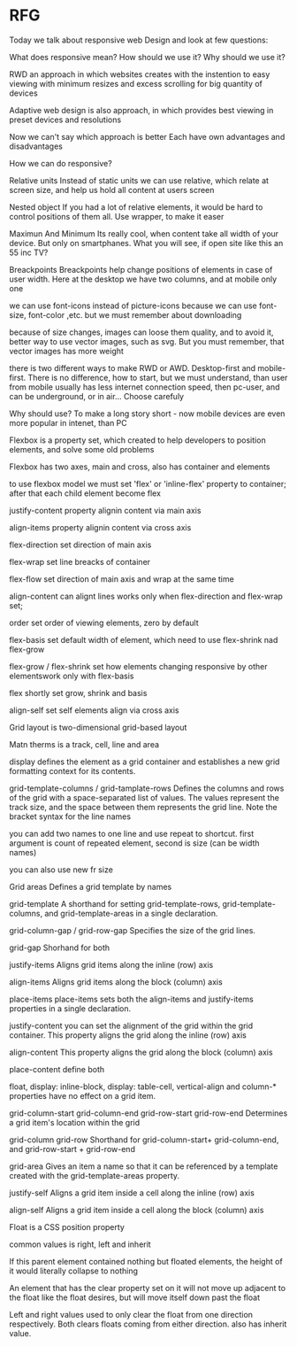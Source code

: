 # RFG

Today we talk about responsive web Design and look at few questions:
  
What does responsive mean?
How should we use it?
Why should we use it?

RWD an approach in which websites creates with the instention to easy viewing with minimum resizes 
and excess scrolling for big quantity of devices

Adaptive web design is also approach, in which
provides best viewing in preset devices and resolutions

Now we can't say which approach is better
Each have own advantages and disadvantages

How we can do responsive?

Relative units
Instead of static units we can use relative,
which relate at screen size, and help us 
hold all content at users screen

Nested object
If you had a lot of relative elements, 
it would be hard to control positions of
them all. Use wrapper, to make it easer

Maximun And Minimum
Its really cool, when content take all width of your device.
But only on smartphanes. What you will see, if open site like this
an 55 inc TV?

Breackpoints
Breackpoints help change positions of
elements in case of user width. Here at 
the desktop we have two columns, and at 
mobile only one

we can use font-icons instead of picture-icons
because we can use font-size, font-color ,etc.
but we must remember about downloading

because of size changes, images can loose 
them quality, and to avoid it, better way to use 
vector images, such as svg. But you must remember,
that vector images has more weight

there is two different ways to make RWD or AWD.
Desktop-first and mobile-first.
There is no difference, how to start,
but we must understand, than user from mobile usually
has less internet connection speed, then pc-user, 
and can be underground, or in air...
Choose carefuly

Why should use?
To make a long story short - now mobile devices are even more popular
in intenet, than PC

Flexbox is a property set, which created to help
developers to position elements, and solve some old problems

Flexbox has two axes, main and cross,
also has container and elements

to use flexbox model we must set 'flex'
or 'inline-flex' property to container;
after that each child element become flex 

justify-content property alignin content
via main axis

align-items property alignin content
via cross axis

flex-direction set direction of
main axis

flex-wrap set line breacks of container

flex-flow set direction of
main axis and wrap at the same time

align-content can alignt lines
works only when flex-direction
and flex-wrap set;

order set order of viewing elements,
zero by default

flex-basis set default width of element,
which need to use flex-shrink nad flex-grow

flex-grow / flex-shrink set how elements changing 
responsive by other elementswork only with flex-basis

flex shortly set grow, shrink and basis

align-self set self elements align via 
cross axis

Grid layout is two-dimensional grid-based layout

Matn therms is a track, cell, line and area

display 
defines the element as a grid container and 
establishes a new grid formatting context for its contents.

grid-template-columns / grid-tamplate-rows
Defines the columns and rows of the grid with a space-separated 
list of values. The values represent the track size, and the 
space between them represents the grid line.
Note the bracket syntax for the line names

you can add two names to one line
and use repeat to shortcut. first argument is
count of repeated element, second is size (can be width names)

you can also use new fr size

Grid areas
Defines a grid template by names

grid-template
A shorthand for setting grid-template-rows,
grid-template-columns, and grid-template-areas
in a single declaration.

grid-column-gap / grid-row-gap
Specifies the size of the grid lines.

grid-gap
Shorhand for both

justify-items
Aligns grid items along the inline (row) axis

align-items
Aligns grid items along the block (column) axis

place-items
place-items sets both the align-items 
and justify-items properties in a single 
declaration.

justify-content
you can set the alignment of the grid within the grid container.
This property aligns the grid along the inline (row) axis

align-content
This property aligns the grid 
along the block (column) axis

place-content
define both

float, display: inline-block, 
display: table-cell, vertical-align and 
column-* properties have no effect on a grid item.

grid-column-start
grid-column-end
grid-row-start
grid-row-end
Determines a grid item's 
location within the grid

grid-column
grid-row
Shorthand for grid-column-start+ grid-column-end, 
and grid-row-start + grid-row-end

grid-area
Gives an item a name so that 
it can be referenced by a template 
created with the grid-template-areas property.

justify-self
Aligns a grid item inside a 
cell along the inline (row) axis

align-self
Aligns a grid item inside a 
cell along the block (column) axis

Float is a CSS position property

common values is right, left and inherit

If this parent element contained nothing but 
floated elements, the height of it would literally 
collapse to nothing

An element that has the 
clear property set on it will 
not move up adjacent to the float 
like the float desires, but will move 
itself down past the float

Left and right values used
to only clear the float from one direction respectively.
Both clears floats coming from either direction.
also has inherit value.

























































































